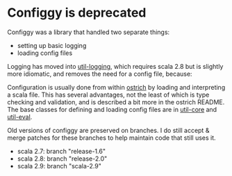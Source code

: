 
Configgy is deprecated
======================

Configgy was a library that handled two separate things:

- setting up basic logging
- loading config files

Logging has moved into [util-logging](https://github.com/twitter/util/tree/master/util-logging),
which requires scala 2.8 but is slightly more idiomatic, and removes the need for a config file,
because:

Configuration is usually done from within [ostrich](https://github.com/twitter/ostrich) by loading
and interpreting a scala file. This has several advantages, not the least of which is type checking
and validation, and is described a bit more in the ostrich README. The base classes for defining
and loading config files are in [util-core](https://github.com/twitter/util/tree/master/util-core)
and [util-eval](https://github.com/twitter/util/tree/master/util-eval).

Old versions of configgy are preserved on branches. I do still accept & merge patches for these
branches to help maintain code that still uses it.

- scala 2.7: branch "release-1.6"
- scala 2.8: branch "release-2.0"
- scala 2.9: branch "scala-2.9"

